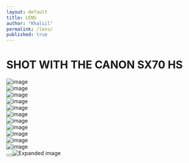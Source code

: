 ```yaml
---
layout: default
title: LENS
author: "Khaliil"
permalink: /lens/
published: true
---
```


<div class="dh2ll__content">
<h1>SHOT WITH THE CANON SX70 HS</h1>
<div class="dh2ll__gallery">
<div class="sx70__container"><img src="https://pub-7302578c362b4844b5ef4d1fcdc92c80.r2.dev/IMG_0249.jpeg" loading="lazy" decoding="async" alt="image" class="sx70__image"></div>
<div class="sx70__container"><img src="https://pub-7302578c362b4844b5ef4d1fcdc92c80.r2.dev/IMG_0244.jpeg" loading="lazy" decoding="async" alt="image" class="sx70__image"></div>
<div class="sx70__container"><img src="https://pub-7302578c362b4844b5ef4d1fcdc92c80.r2.dev/IMG_0180.jpeg" loading="lazy" decoding="async" alt="image" class="sx70__image"></div>
<div class="sx70__container"><img src="https://pub-7302578c362b4844b5ef4d1fcdc92c80.r2.dev/IMG_0178.jpeg" loading="lazy" decoding="async" alt="image" class="sx70__image"></div>
<div class="sx70__container"><img src="https://pub-7302578c362b4844b5ef4d1fcdc92c80.r2.dev/IMG_0134.jpeg" loading="lazy" decoding="async" alt="image" class="sx70__image"></div>
<div class="sx70__container"><img src="https://pub-7302578c362b4844b5ef4d1fcdc92c80.r2.dev/IMG_0133.jpeg" loading="lazy" decoding="async" alt="image" class="sx70__image"></div>
<div class="sx70__container"><img src="https://pub-7302578c362b4844b5ef4d1fcdc92c80.r2.dev/IMG_0131.jpeg" loading="lazy" decoding="async" alt="image" class="sx70__image"></div>
<div class="sx70__container"><img src="https://pub-7302578c362b4844b5ef4d1fcdc92c80.r2.dev/IMG_0129.jpeg" loading="lazy" decoding="async" alt="image" class="sx70__image"></div>
<div class="sx70__container"><img src="https://pub-7302578c362b4844b5ef4d1fcdc92c80.r2.dev/IMG_0128.jpeg" loading="lazy" decoding="async" alt="image" class="sx70__image"></div>
<div class="sx70__container"><img src="https://pub-7302578c362b4844b5ef4d1fcdc92c80.r2.dev/IMG_0110.jpeg" loading="lazy" decoding="async" alt="image" class="sx70__image"></div>
<div class="sx70__container"><img src="https://pub-7302578c362b4844b5ef4d1fcdc92c80.r2.dev/IMG_0101.jpeg" loading="lazy" decoding="async" alt="image" class="sx70__image"></div>
</div>
</div>
<div class="image-overlay" id="imageOverlay"><button title="Close overlay" type="button" tabindex="0" aria-label="Close" class="close-btn"><svg viewBox="0 0 24 24" fill="CurrentColor"><path d="M18.3 5.71a1 1 0 0 0-1.42 0L12 10.59 7.11 5.7A1 1 0 0 0 5.7 7.11L10.59 12l-4.89 4.89a1 1 0 1 0 1.41 1.41L12 13.41l4.89 4.89a1 1 0 0 0 1.41-1.41L13.41 12l4.89-4.89a1 1 0 0 0 0-1.4z"/></svg></button><img id="overlayImage" src="" alt="Expanded image"></div>

<script defer>
  const containers = document.querySelectorAll('.sx70__container');
  const overlay = document.getElementById('imageOverlay');
  const overlayImage = document.getElementById('overlayImage');
  const closeBtn = document.querySelector('.close-btn');

  containers.forEach(container => {
    container.addEventListener('click', () => {
      const img = container.querySelector('img');
      if (img) {
        overlayImage.src = img.src;
        overlay.style.display = 'flex';
        document.body.style.overflow = 'hidden';
        closeBtn.focus();
      }
    });
  });

  closeBtn.addEventListener('click', () => {
  overlay.style.display = 'none';
  overlayImage.src = '';
  document.body.style.overflow = '';
});
</script>